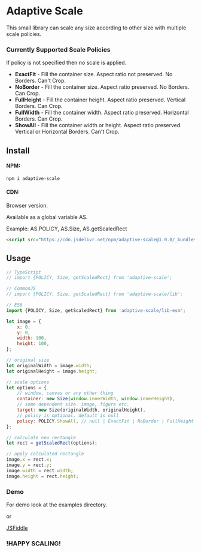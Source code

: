 # Adaptive Scale
This small library can scale any size according to other size with multiple scale policies.

### Currently Supported Scale Policies
If policy is not specified then no scale is applied.

- **ExactFit** - Fill the container size. Aspect ratio not preserved. No Borders. Can't Crop.
- **NoBorder** - Fill the container size. Aspect ratio preserved. No Borders. Can Crop.
- **FullHeight** - Fill the container height. Aspect ratio preserved. Vertical Borders. Can Crop.
- **FullWidth** - Fill the container width. Aspect ratio preserved. Horizontal Borders. Can Crop.
- **ShowAll** - Fill the container width or height. Aspect ratio preserved. Vertical or Horizontal Borders. Can't Crop.

## Install

#### NPM:
```Bash
npm i adaptive-scale
```

#### CDN:
Browser version. 

Available as a global variable AS. 

Example: AS.POLICY, AS.Size, AS.getScaledRect

```HTML
<script src="https://cdn.jsdelivr.net/npm/adaptive-scale@1.0.0/_bundles/adaptive-scale.js"></script>
```

## Usage

```javascript
// TypeScript
// import {POLICY, Size, getScaledRect} from 'adaptive-scale';

// CommonJS
// import {POLICY, Size, getScaledRect} from 'adaptive-scale/lib';

// ES6
import {POLICY, Size, getScaledRect} from 'adaptive-scale/lib-esm';

let image = {
    x: 0,
    y: 0,
    width: 100,
    height: 100,
};

// original size
let originalWidth = image.width;
let originalHeight = image.height;

// scale options
let options = {
    // window, canvas or any other thing
    container: new Size(window.innerWidth, window.innerHeight),
    // some dependent size. image, figure etc.
    target: new Size(originalWidth, originalHeight),
    // policy is optional. default is null
    policy: POLICY.ShowAll, // null | ExactFit | NoBorder | FullHeight | FullWidth | ShowAll
};

// calculate new rectangle
let rect = getScaledRect(options);

// apply calculated rectangle
image.x = rect.x;
image.y = rect.y;
image.width = rect.width;
image.height = rect.height;
```

### Demo
For demo look at the examples directory.

or

[JSFiddle](https://jsfiddle.net/76fzpjmx/)

### !HAPPY SCALING!